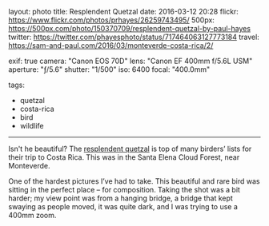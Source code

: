 layout: photo
title: Resplendent Quetzal
date: 2016-03-12 20:28
flickr: https://www.flickr.com/photos/prhayes/26259743495/
500px: https://500px.com/photo/150370709/resplendent-quetzal-by-paul-hayes
twitter: https://twitter.com/phayesphoto/status/717464063127773184
travel: https://sam-and-paul.com/2016/03/monteverde-costa-rica/2/

exif: true
camera: "Canon EOS 70D"
lens: "Canon EF 400mm f/5.6L USM"
aperture: "ƒ/5.6"
shutter: "1/500"
iso: 6400
focal: "400.0mm"

tags:
  - quetzal
  - costa-rica
  - bird
  - wildlife
---

Isn't he beautiful? The [resplendent quetzal](https://en.wikipedia.org/wiki/Resplendent_quetzal) is top of many birders’ lists for their trip to Costa Rica. This was in the Santa Elena Cloud Forest, near Monteverde.

One of the hardest pictures I’ve had to take. This beautiful and rare bird was sitting in the perfect place – for composition. Taking the shot was a bit harder; my view point was from a hanging bridge, a bridge that kept swaying as people moved, it was quite dark, and I was trying to use a 400mm zoom.
